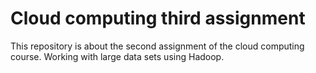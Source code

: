 # Cloud computing  third assignment
This repository is about the second assignment of the cloud computing course.
Working with large data sets using Hadoop.
